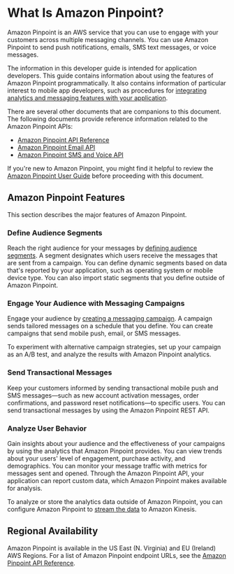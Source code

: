 # What Is Amazon Pinpoint?<a name="welcome"></a>

Amazon Pinpoint is an AWS service that you can use to engage with your customers across multiple messaging channels\. You can use Amazon Pinpoint to send push notifications, emails, SMS text messages, or voice messages\.

The information in this developer guide is intended for application developers\. This guide contains information about using the features of Amazon Pinpoint programmatically\. It also contains information of particular interest to mobile app developers, such as procedures for [integrating analytics and messaging features with your application](integrate.md)\.

There are several other documents that are companions to this document\. The following documents provide reference information related to the Amazon Pinpoint APIs:
+ [Amazon Pinpoint API Reference](https://docs.aws.amazon.com/pinpoint/latest/apireference/)
+ [Amazon Pinpoint Email API](https://docs.aws.amazon.com/pinpoint-email/latest/APIReference/)
+ [Amazon Pinpoint SMS and Voice API](https://docs.aws.amazon.com/pinpoint-sms-voice/latest/APIReference/)

If you're new to Amazon Pinpoint, you might find it helpful to review the [Amazon Pinpoint User Guide](https://docs.aws.amazon.com/pinpoint/latest/userguide/) before proceeding with this document\.

## Amazon Pinpoint Features<a name="welcome-features"></a>

This section describes the major features of Amazon Pinpoint\.

### Define Audience Segments<a name="welcome-segments"></a>

Reach the right audience for your messages by [defining audience segments](segments.md)\. A segment designates which users receive the messages that are sent from a campaign\. You can define dynamic segments based on data that's reported by your application, such as operating system or mobile device type\. You can also import static segments that you define outside of Amazon Pinpoint\.

### Engage Your Audience with Messaging Campaigns<a name="welcome-campaigns"></a>

Engage your audience by [creating a messaging campaign](campaigns.md)\. A campaign sends tailored messages on a schedule that you define\. You can create campaigns that send mobile push, email, or SMS messages\.

To experiment with alternative campaign strategies, set up your campaign as an A/B test, and analyze the results with Amazon Pinpoint analytics\.

### Send Transactional Messages<a name="welcome-transactional"></a>

Keep your customers informed by sending transactional mobile push and SMS messages—such as new account activation messages, order confirmations, and password reset notifications—to specific users\. You can send transactional messages by using the Amazon Pinpoint REST API\.

### Analyze User Behavior<a name="welcome-analyze"></a>

Gain insights about your audience and the effectiveness of your campaigns by using the analytics that Amazon Pinpoint provides\. You can view trends about your users' level of engagement, purchase activity, and demographics\. You can monitor your message traffic with metrics for messages sent and opened\. Through the Amazon Pinpoint API, your application can report custom data, which Amazon Pinpoint makes available for analysis\.

To analyze or store the analytics data outside of Amazon Pinpoint, you can configure Amazon Pinpoint to [stream the data](analytics-streaming.md) to Amazon Kinesis\.

## Regional Availability<a name="welcome-regions"></a>

Amazon Pinpoint is available in the US East \(N\. Virginia\) and EU \(Ireland\) AWS Regions\. For a list of Amazon Pinpoint endpoint URLs, see the [Amazon Pinpoint API Reference](https://docs.aws.amazon.com/pinpoint/latest/apireference/)\.